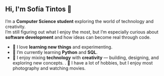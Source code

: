 ## Hi, I'm Sofía Tintos 👋

I’m a **Computer Science student** exploring the world of technology and creativity.  
I’m still figuring out what I enjoy the most, but I’m especially curious about **software development** and how ideas can become real through code.

- 🔭 I love **learning new things** and experimenting.
- 🌱 I’m currently learning **Python** and **SQL**.
- 🎨 I enjoy mixing **technology** with **creativity** — building, designing, and exploring new concepts.
. 👯 I have a lot of hobbies, but I enjoy most photography and watching movies.

